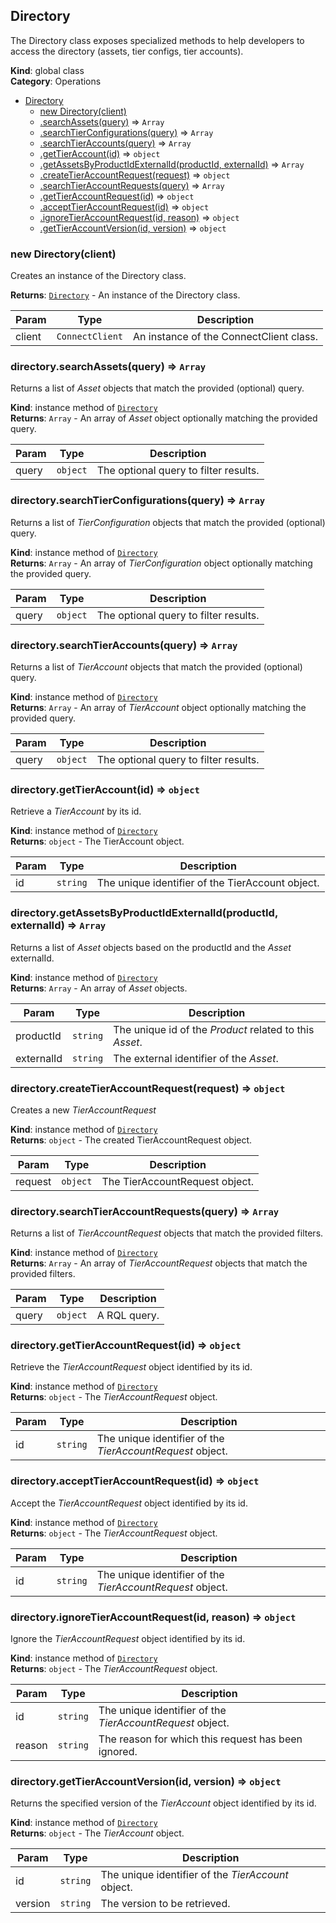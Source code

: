 <a name="Directory"></a>

## Directory
The Directory class exposes specialized methods to help
developers to access the directory (assets, tier configs, tier accounts).

**Kind**: global class  
**Category**: Operations  

* [Directory](#Directory)
    * [new Directory(client)](#new_Directory_new)
    * [.searchAssets(query)](#Directory+searchAssets) ⇒ <code>Array</code>
    * [.searchTierConfigurations(query)](#Directory+searchTierConfigurations) ⇒ <code>Array</code>
    * [.searchTierAccounts(query)](#Directory+searchTierAccounts) ⇒ <code>Array</code>
    * [.getTierAccount(id)](#Directory+getTierAccount) ⇒ <code>object</code>
    * [.getAssetsByProductIdExternalId(productId, externalId)](#Directory+getAssetsByProductIdExternalId) ⇒ <code>Array</code>
    * [.createTierAccountRequest(request)](#Directory+createTierAccountRequest) ⇒ <code>object</code>
    * [.searchTierAccountRequests(query)](#Directory+searchTierAccountRequests) ⇒ <code>Array</code>
    * [.getTierAccountRequest(id)](#Directory+getTierAccountRequest) ⇒ <code>object</code>
    * [.acceptTierAccountRequest(id)](#Directory+acceptTierAccountRequest) ⇒ <code>object</code>
    * [.ignoreTierAccountRequest(id, reason)](#Directory+ignoreTierAccountRequest) ⇒ <code>object</code>
    * [.getTierAccountVersion(id, version)](#Directory+getTierAccountVersion) ⇒ <code>object</code>

<a name="new_Directory_new"></a>

### new Directory(client)
Creates an instance of the Directory class.

**Returns**: [<code>Directory</code>](#Directory) - An instance of the Directory class.  

| Param | Type | Description |
| --- | --- | --- |
| client | <code>ConnectClient</code> | An instance of the ConnectClient class. |

<a name="Directory+searchAssets"></a>

### directory.searchAssets(query) ⇒ <code>Array</code>
Returns a list of *Asset* objects that match the provided
(optional) query.

**Kind**: instance method of [<code>Directory</code>](#Directory)  
**Returns**: <code>Array</code> - An array of *Asset* object optionally matching the provided query.  

| Param | Type | Description |
| --- | --- | --- |
| query | <code>object</code> | The optional query to filter results. |

<a name="Directory+searchTierConfigurations"></a>

### directory.searchTierConfigurations(query) ⇒ <code>Array</code>
Returns a list of *TierConfiguration* objects that match the provided
(optional) query.

**Kind**: instance method of [<code>Directory</code>](#Directory)  
**Returns**: <code>Array</code> - An array of *TierConfiguration* object optionally
                              matching the provided query.  

| Param | Type | Description |
| --- | --- | --- |
| query | <code>object</code> | The optional query to filter results. |

<a name="Directory+searchTierAccounts"></a>

### directory.searchTierAccounts(query) ⇒ <code>Array</code>
Returns a list of *TierAccount* objects that match the provided
(optional) query.

**Kind**: instance method of [<code>Directory</code>](#Directory)  
**Returns**: <code>Array</code> - An array of *TierAccount* object optionally matching the provided query.  

| Param | Type | Description |
| --- | --- | --- |
| query | <code>object</code> | The optional query to filter results. |

<a name="Directory+getTierAccount"></a>

### directory.getTierAccount(id) ⇒ <code>object</code>
Retrieve a *TierAccount* by its id.

**Kind**: instance method of [<code>Directory</code>](#Directory)  
**Returns**: <code>object</code> - The TierAccount object.  

| Param | Type | Description |
| --- | --- | --- |
| id | <code>string</code> | The unique identifier of the TierAccount object. |

<a name="Directory+getAssetsByProductIdExternalId"></a>

### directory.getAssetsByProductIdExternalId(productId, externalId) ⇒ <code>Array</code>
Returns a list of *Asset* objects based on the productId and
the *Asset* externalId.

**Kind**: instance method of [<code>Directory</code>](#Directory)  
**Returns**: <code>Array</code> - An array of *Asset* objects.  

| Param | Type | Description |
| --- | --- | --- |
| productId | <code>string</code> | The unique id of the *Product* related to this *Asset*. |
| externalId | <code>string</code> | The external identifier of the *Asset*. |

<a name="Directory+createTierAccountRequest"></a>

### directory.createTierAccountRequest(request) ⇒ <code>object</code>
Creates a new *TierAccountRequest*

**Kind**: instance method of [<code>Directory</code>](#Directory)  
**Returns**: <code>object</code> - The created TierAccountRequest object.  

| Param | Type | Description |
| --- | --- | --- |
| request | <code>object</code> | The TierAccountRequest object. |

<a name="Directory+searchTierAccountRequests"></a>

### directory.searchTierAccountRequests(query) ⇒ <code>Array</code>
Returns a list of *TierAccountRequest* objects that match the provided
filters.

**Kind**: instance method of [<code>Directory</code>](#Directory)  
**Returns**: <code>Array</code> - An array of *TierAccountRequest* objects
                           that match the provided filters.  

| Param | Type | Description |
| --- | --- | --- |
| query | <code>object</code> | A RQL query. |

<a name="Directory+getTierAccountRequest"></a>

### directory.getTierAccountRequest(id) ⇒ <code>object</code>
Retrieve the *TierAccountRequest* object identified by its id.

**Kind**: instance method of [<code>Directory</code>](#Directory)  
**Returns**: <code>object</code> - The *TierAccountRequest* object.  

| Param | Type | Description |
| --- | --- | --- |
| id | <code>string</code> | The unique identifier of the *TierAccountRequest* object. |

<a name="Directory+acceptTierAccountRequest"></a>

### directory.acceptTierAccountRequest(id) ⇒ <code>object</code>
Accept the *TierAccountRequest* object identified by its id.

**Kind**: instance method of [<code>Directory</code>](#Directory)  
**Returns**: <code>object</code> - The *TierAccountRequest* object.  

| Param | Type | Description |
| --- | --- | --- |
| id | <code>string</code> | The unique identifier of the *TierAccountRequest* object. |

<a name="Directory+ignoreTierAccountRequest"></a>

### directory.ignoreTierAccountRequest(id, reason) ⇒ <code>object</code>
Ignore the *TierAccountRequest* object identified by its id.

**Kind**: instance method of [<code>Directory</code>](#Directory)  
**Returns**: <code>object</code> - The *TierAccountRequest* object.  

| Param | Type | Description |
| --- | --- | --- |
| id | <code>string</code> | The unique identifier of the *TierAccountRequest* object. |
| reason | <code>string</code> | The reason for which this request has been ignored. |

<a name="Directory+getTierAccountVersion"></a>

### directory.getTierAccountVersion(id, version) ⇒ <code>object</code>
Returns the specified version of the *TierAccount* object identified by its id.

**Kind**: instance method of [<code>Directory</code>](#Directory)  
**Returns**: <code>object</code> - The *TierAccount* object.  

| Param | Type | Description |
| --- | --- | --- |
| id | <code>string</code> | The unique identifier of the *TierAccount* object. |
| version | <code>string</code> | The version to be retrieved. |

